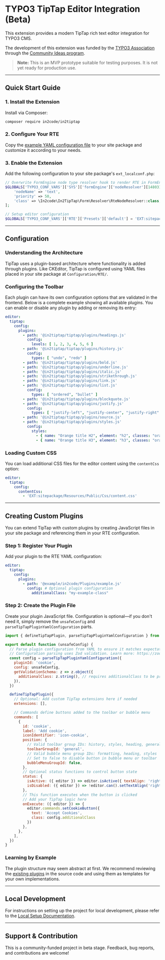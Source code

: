 # TYPO3 TipTap Editor Integration (Beta)

This extension provides a modern TipTap rich text editor integration for TYPO3 CMS.

The development of this extension was funded by the [TYPO3 Association](https://typo3.org) through the [Community Ideas program](https://typo3.org/article/members-have-selected-five-ideas-to-be-funded-in-quarter-3-2025).

> **Note:** This is an MVP prototype suitable for testing purposes. It is not yet ready for production use.

---

## Quick Start Guide

### 1. Install the Extension

Install via Composer:

```bash
composer require in2code/in2tiptap
```

### 2. Configure Your RTE

Copy the [example YAML configuration file](Configuration/RTE/Full.yaml) to your site package and customize it according to your needs.

### 3. Enable the Extension

Add the following configuration to your site package's `ext_localconf.php`:

```php
// Overwrite FormEngine node type resolver hook to render RTE in FormEngine
$GLOBALS['TYPO3_CONF_VARS']['SYS']['formEngine']['nodeResolver'][1480314091] = [
    'nodeName' => 'text',
    'priority' => 50,
    'class' => \In2code\In2TipTap\Form\Resolver\RteNodeResolver::class,
];

// Setup editor configuration
$GLOBALS['TYPO3_CONF_VARS']['RTE']['Presets']['default'] = 'EXT:sitepackage/Configuration/RTE/TipTap.yaml';
```

---

## Configuration

### Understanding the Architecture

TipTap uses a plugin-based architecture where functionality is added through plugins. Like CKEditor, TipTap is configured using YAML files placed in your site package at `Configuration/RTE/`.

### Configuring the Toolbar

Each plugin can have its own configuration options that are validated in the frontend. Below is a complete example showing all available plugins. You can enable or disable any plugin by adding or removing its entry:

```yaml
editor:
  tiptap:
    config:
      plugins:
        - path: '@in2tiptap/tiptap/plugins/headings.js'
          config:
            levels: [ 1, 2, 3, 4, 5, 6 ]
        - path: '@in2tiptap/tiptap/plugins/history.js'
          config:
            types: [ "undo", "redo" ]
        - path: '@in2tiptap/tiptap/plugins/bold.js'
        - path: '@in2tiptap/tiptap/plugins/underline.js'
        - path: '@in2tiptap/tiptap/plugins/italic.js'
        - path: '@in2tiptap/tiptap/plugins/strikethrough.js'
        - path: '@in2tiptap/tiptap/plugins/link.js'
        - path: '@in2tiptap/tiptap/plugins/list.js'
          config:
            types: [ "ordered", "bullet" ]
        - path: '@in2tiptap/tiptap/plugins/blockquote.js'
        - path: '@in2tiptap/tiptap/plugins/justify.js'
          config:
            types: [ "justify-left", "justify-center", "justify-right" ]
        - path: '@in2tiptap/tiptap/plugins/source.js'
        - path: '@in2tiptap/tiptap/plugins/styles.js'
          config:
            styles:
              - { name: "Orange title H2", element: "h2", classes: "orange" }
              - { name: "Orange title H3", element: "h3", classes: "orange" }
```

### Loading Custom CSS

You can load additional CSS files for the editor content using the `contentCss` option:

```yaml
editor:
  tiptap:
    config:
      contentCss:
        - 'EXT:sitepackage/Resources/Public/Css/content.css'
```

---

## Creating Custom Plugins

You can extend TipTap with custom plugins by creating JavaScript files in your site package and referencing them in your RTE configuration.

### Step 1: Register Your Plugin

Add your plugin to the RTE YAML configuration:

```yaml
editor:
  tiptap:
    config:
      plugins:
        - path: '@example/in2code/Plugins/example.js'
          config: # Optional plugin configuration
            additionalClass: "my-example-class"
```

### Step 2: Create the Plugin File

Create your plugin JavaScript file. Configuration is optional—if you don't need it, simply remove the `unsafeConfig` and `parseTipTapPluginYamlConfiguration` parts.

```js
import { defineTipTapPlugin, parseTipTapPluginYamlConfiguration } from '@in2tiptap/tiptap/index.js'

export default function (unsafeConfig) {
  // Parse plugin configuration from YAML to ensure it matches expectations
  // Configuration parsing uses Zod validation. Learn more: https://zod.dev/
  const config = parseTipTapPluginYamlConfiguration({
    pluginId: 'cookie',
    config: unsafeConfig,
    getValidationSchema: z => z.object({
      additionalClass: z.string(), // requires additionalClass to be provided and be a string
    }),
  })

  defineTipTapPlugin({
    // Optional: Add custom TipTap extensions here if needed
    extensions: [],

    // Commands define buttons added to the toolbar or bubble menu
    commands: [
      {
        id: 'cookie',
        label: 'Add cookie',
        iconIdentifier: 'icon-cookie',
        position: {
          // Valid toolbar group IDs: history, styles, heading, general, formatting, developer
          toolbarGroupId: 'general',
          // Valid bubble menu group IDs: formatting, heading, styles
          // Set to false to disable button in bubble menu or toolbar
          bubbleMenuGroupId: false,
        },
        // Optional status functions to control button state
        status: {
          isActive: ({ editor }) => editor.isActive({ textAlign: 'right' }),
          isDisabled: ({ editor }) => !editor.can().setTextAlign('right'),
        },
        // This function executes when the button is clicked
        // Add your TipTap logic here
        onExecute: ({ editor }) => {
          editor.commands.setCookieButton({
            text: 'Accept Cookies',
            class: config.additionalClass
          })
        },
      },
    ],
  })
}
```

### Learning by Example

The plugin structure may seem abstract at first. We recommend reviewing the [existing plugins](frontend/src/plugins) in the source code and using them as templates for your own implementations.

---

## Local Development

For instructions on setting up the project for local development, please refer to the [Local Setup Documentation](docs/local-setup.md).

---

## Support & Contribution

This is a community-funded project in beta stage. Feedback, bug reports, and contributions are welcome!
